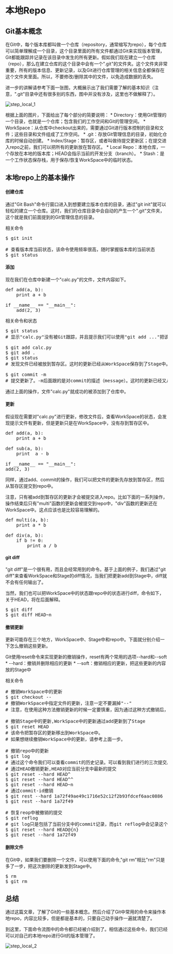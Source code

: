 本地Repo
========

Git基本概念
------------

在Git中，每个版本库都叫做一个仓库（repository，通常缩写为repo），每个仓库可以简单理解成一个目录，这个目录里面的所有文件都通过Git来实现版本管理，Git都能跟踪并记录在该目录中发生的所有更新。假如我们现在建立一个仓库（repo），那么在建立仓库的这个目录中会有一个".git"的文件夹。这个文件夹非常重要，所有的版本信息、更新记录，以及Git进行仓库管理的相关信息全都保存在这个文件夹里面。所以，不要修改/删除其中的文件，以免造成数据的丢失。

进一步的讲解请参考下面一张图，大概展示出了我们需要了解的基本知识（注意，".git"目录中还有很多别的东西，图中并没有涉及，这里也不做解释了）。

![step_local_1](#UPLOAD_URL#/images/step_local_1.png)

根据上面的图片，下面给出了每个部分的简要说明：
    * Directory：使用Git管理的一个目录，也就是一个仓库；包含我们的工作空间和Git的管理空间。
    * WorkSpace：从仓库中checkout出来的，需要通过Git进行版本控制的目录和文件；这些目录和文件组成了工作空间。
    * .git：存放Git管理信息的目录，初始化仓库的时候自动创建。
    * Index/Stage：暂存区，或者叫做待提交更新区；在提交进入repo之前，我们可以把所有的更新放在暂存区。
    * Local Repo：本地仓库，一个存放在本地的版本库；HEAD会指示当前的开发分支（branch）。
    * Stash：是一个工作状态保存栈，用于保存/恢复WorkSpace中的临时状态。

本地repo上的基本操作
-----------------------
 
#### 创建仓库

通过"Git Bash"命令行窗口进入到想要建立版本仓库的目录，通过"git init"就可以轻松的建立一个仓库。这时，我们的仓库目录中会自动的产生一个".git"文件夹，这个就是我们前面提到的Git管理信息的目录。

相关命令
<pre>
$ git init

# 查看版本库当前状态，该命令使用频率很高，随时掌握版本库的当前状态
$ git status 
</pre>

#### 添加

现在我们在仓库中新建一个"calc.py"的文件，文件内容如下。

<pre>
def add(a, b):
    print a + b
    
if __name__ == "__main__":
    add(2, 3)
</pre>

相关命令和状态
<pre>
$ git status 
# 显示"calc.py"没有被Git跟踪，并且提示我们可以使用"git add <file>..."把该文件添加到待提交区（暂存区）。注意，这时的更新只是在WorkSpace中。

$ git add calc.py
$ git add .
$ git status
# 发现文件已经被放到暂存区。这时的更新已经从WorkSpace保存到了Stage中。

$ git commit -m
# 提交更新了。-m后面跟的是对commit的描述（message）。这时的更新已经又从Stage保存到了Local Repo中。
</pre>

通过上面的操作，文件"calc.py"就成功的被添加到了仓库中。
 
#### 更新

假设现在需要对"calc.py"进行更新，修改文件后，查看WorkSpace的状态，会发现提示文件有更新，但是更新只是在WorkSpace中，没有存到暂存区中。

<pre>
def add(a, b):
    print a + b
    
def sub(a, b):
    print  a - b
    
if __name__ == "__main__":
add(2, 3)
</pre>

同样，通过add、commit的操作，我们可以把文件的更新先存放到暂存区，然后从暂存区提交到repo中。

注意，只有被add到暂存区的更新才会被提交进入repo。比如下面的一系列操作，操作结束后只有"multi"函数的更新会被提交到repo中，"div"函数的更新还在WorkSpace中。这点应该也是比较容易理解的。

<pre>
def multi(a, b):
    print a * b
    
def div(a, b):
    if b != 0: 
        print a / b    
</pre>

#### git diff

"git diff"是一个很有用，而且会经常用到的命令。基于上面的例子，我们通过"git diff"来查看WorkSpace和Stage的diff情况，当我们把更新add到Stage中，diff就不会有任何输出了。

当然，我们也可以把WorkSpace中的状态跟repo中的状态进行diff，命令如下，关于HEAD，将在后面解释。

<pre>
$ git diff
$ git diff HEAD~n
</pre>

#### 撤销更新

更新可能存在三个地方，WorkSpace中、Stage中和repo中。下面就分别介绍一下怎么撤销这些更新。

Git使用reset命令来实现更新的撤销操作，reset有两个常用的选项--hard和--soft
    * --hard：撤销并删除相应的更新
    * --soft：撤销相应的更新，把这些更新的内容放的Stage中

相关命令
<pre>
# 撤销WorkSpace中的更新
$ git checkout -- <file>
# 撤销WorkSpace中指定文件<file>的更新，注意一定不要漏掉"--"
# 注意，在使用这种方法撤销更新的时候一定要慎重，因为通过这种方式撤销后，更新将没有办法再被找回。

# 撤销Stage中的更新,WorkSpace中的更新通过add更新到了Stage
$ git reset HEAD <file>
# 该命令把暂存区的更新移出到WorkSpace中。
# 如果想继续撤销WorkSpace中的更新，请参考上面一步。

# 撤销repo中的更新
$ git log
# 通过这个命令我们可以查看commit的历史记录。可以看到我们进行的三次提交。
# 通过HEAD撤销更新,HEAD对应当前分支中最新的提交
$ git reset --hard HEAD^
$ git reset --hard HEAD^^
$ git reset --hard HEAD~n
# 通过commit-id撤销
$ git rest --hard 1a72f49ae49c1716e52c12f2b93fdcef6aac0886
$ git rest --hard 1a72f49

# 恢复reop中被撤销的提交
$ git reflog
# git log只是包括了当前分支中的commit记录，而git reflog中会记录这个仓库中所有分支的所有更新记录，包括已经撤销的更新。
$ git reset --hard HEAD@{n}
$ git reset --hard 1a72f49
</pre>

#### 删除文件

在Git中，如果我们要删除一个文件，可以使用下面的命令,"git rm"相比"rm"只是多了一步，把这次删除的更新发到Stage中。

<pre>
$ rm <file>
$ git rm <file>
</pre>

总结
-----

通过这篇文章，了解了Git的一些基本概念。然后介绍了Git中常用的命令来操作本地repo，内容比较多，但是都是基本的，只要自己动手操作一遍就清楚了。

到这里，下面命令流图中的命令都已经被介绍到了。相信通过这些命令，我们已经可以对自己的本地repo进行Git的版本管理了。

![step_local_2](#UPLOAD_URL#/images/step_local_2.png)

